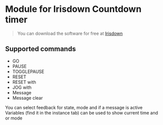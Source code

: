 # Module for Irisdown Countdown timer

> You can download the software for free at [Irisdown](https://www.irisdown.co.uk/countdowntimer.html)

## Supported commands

* GO
* PAUSE
* TOGGLEPAUSE
* RESET
* RESET with <time>
* JOG with <time>
* Message <text>
* Message clear

You can select feedback for state, mode and if a message is active
Variables (find it in the instance tab) can be used to show current time and or mode
